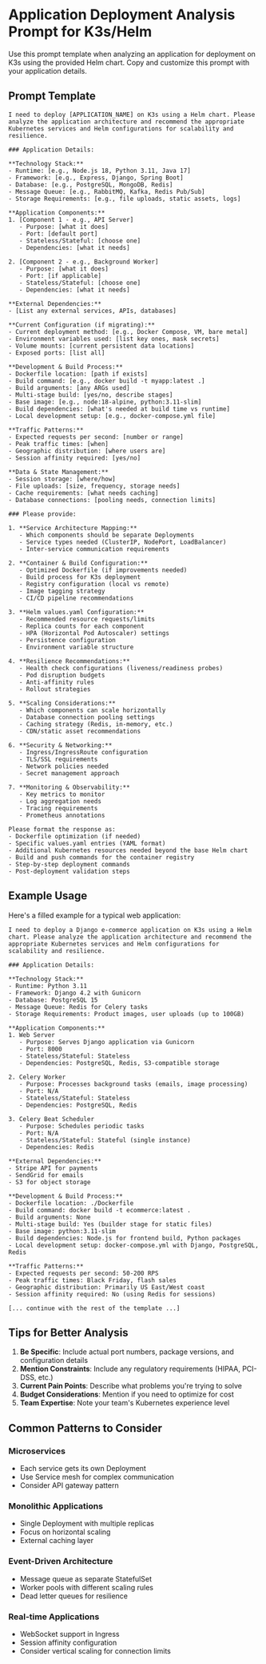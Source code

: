 # Application Deployment Analysis Prompt for K3s/Helm

Use this prompt template when analyzing an application for deployment on K3s using the provided Helm chart. Copy and customize this prompt with your application details.

## Prompt Template

```
I need to deploy [APPLICATION_NAME] on K3s using a Helm chart. Please analyze the application architecture and recommend the appropriate Kubernetes services and Helm configurations for scalability and resilience.

### Application Details:

**Technology Stack:**
- Runtime: [e.g., Node.js 18, Python 3.11, Java 17]
- Framework: [e.g., Express, Django, Spring Boot]
- Database: [e.g., PostgreSQL, MongoDB, Redis]
- Message Queue: [e.g., RabbitMQ, Kafka, Redis Pub/Sub]
- Storage Requirements: [e.g., file uploads, static assets, logs]

**Application Components:**
1. [Component 1 - e.g., API Server]
   - Purpose: [what it does]
   - Port: [default port]
   - Stateless/Stateful: [choose one]
   - Dependencies: [what it needs]

2. [Component 2 - e.g., Background Worker]
   - Purpose: [what it does]
   - Port: [if applicable]
   - Stateless/Stateful: [choose one]
   - Dependencies: [what it needs]

**External Dependencies:**
- [List any external services, APIs, databases]

**Current Configuration (if migrating):**
- Current deployment method: [e.g., Docker Compose, VM, bare metal]
- Environment variables used: [list key ones, mask secrets]
- Volume mounts: [current persistent data locations]
- Exposed ports: [list all]

**Development & Build Process:**
- Dockerfile location: [path if exists]
- Build command: [e.g., docker build -t myapp:latest .]
- Build arguments: [any ARGs used]
- Multi-stage build: [yes/no, describe stages]
- Base image: [e.g., node:18-alpine, python:3.11-slim]
- Build dependencies: [what's needed at build time vs runtime]
- Local development setup: [e.g., docker-compose.yml file]

**Traffic Patterns:**
- Expected requests per second: [number or range]
- Peak traffic times: [when]
- Geographic distribution: [where users are]
- Session affinity required: [yes/no]

**Data & State Management:**
- Session storage: [where/how]
- File uploads: [size, frequency, storage needs]
- Cache requirements: [what needs caching]
- Database connections: [pooling needs, connection limits]

### Please provide:

1. **Service Architecture Mapping:**
   - Which components should be separate Deployments
   - Service types needed (ClusterIP, NodePort, LoadBalancer)
   - Inter-service communication requirements

2. **Container & Build Configuration:**
   - Optimized Dockerfile (if improvements needed)
   - Build process for K3s deployment
   - Registry configuration (local vs remote)
   - Image tagging strategy
   - CI/CD pipeline recommendations

3. **Helm values.yaml Configuration:**
   - Recommended resource requests/limits
   - Replica counts for each component
   - HPA (Horizontal Pod Autoscaler) settings
   - Persistence configuration
   - Environment variable structure

4. **Resilience Recommendations:**
   - Health check configurations (liveness/readiness probes)
   - Pod disruption budgets
   - Anti-affinity rules
   - Rollout strategies

5. **Scaling Considerations:**
   - Which components can scale horizontally
   - Database connection pooling settings
   - Caching strategy (Redis, in-memory, etc.)
   - CDN/static asset recommendations

6. **Security & Networking:**
   - Ingress/IngressRoute configuration
   - TLS/SSL requirements
   - Network policies needed
   - Secret management approach

7. **Monitoring & Observability:**
   - Key metrics to monitor
   - Log aggregation needs
   - Tracing requirements
   - Prometheus annotations

Please format the response as:
- Dockerfile optimization (if needed)
- Specific values.yaml entries (YAML format)
- Additional Kubernetes resources needed beyond the base Helm chart
- Build and push commands for the container registry
- Step-by-step deployment commands
- Post-deployment validation steps
```

## Example Usage

Here's a filled example for a typical web application:

```
I need to deploy a Django e-commerce application on K3s using a Helm chart. Please analyze the application architecture and recommend the appropriate Kubernetes services and Helm configurations for scalability and resilience.

### Application Details:

**Technology Stack:**
- Runtime: Python 3.11
- Framework: Django 4.2 with Gunicorn
- Database: PostgreSQL 15
- Message Queue: Redis for Celery tasks
- Storage Requirements: Product images, user uploads (up to 100GB)

**Application Components:**
1. Web Server
   - Purpose: Serves Django application via Gunicorn
   - Port: 8000
   - Stateless/Stateful: Stateless
   - Dependencies: PostgreSQL, Redis, S3-compatible storage

2. Celery Worker
   - Purpose: Processes background tasks (emails, image processing)
   - Port: N/A
   - Stateless/Stateful: Stateless
   - Dependencies: PostgreSQL, Redis

3. Celery Beat Scheduler
   - Purpose: Schedules periodic tasks
   - Port: N/A
   - Stateless/Stateful: Stateful (single instance)
   - Dependencies: Redis

**External Dependencies:**
- Stripe API for payments
- SendGrid for emails
- S3 for object storage

**Development & Build Process:**
- Dockerfile location: ./Dockerfile
- Build command: docker build -t ecommerce:latest .
- Build arguments: None
- Multi-stage build: Yes (builder stage for static files)
- Base image: python:3.11-slim
- Build dependencies: Node.js for frontend build, Python packages
- Local development setup: docker-compose.yml with Django, PostgreSQL, Redis

**Traffic Patterns:**
- Expected requests per second: 50-200 RPS
- Peak traffic times: Black Friday, flash sales
- Geographic distribution: Primarily US East/West coast
- Session affinity required: No (using Redis for sessions)

[... continue with the rest of the template ...]
```

## Tips for Better Analysis

1. **Be Specific**: Include actual port numbers, package versions, and configuration details
2. **Mention Constraints**: Include any regulatory requirements (HIPAA, PCI-DSS, etc.)
3. **Current Pain Points**: Describe what problems you're trying to solve
4. **Budget Considerations**: Mention if you need to optimize for cost
5. **Team Expertise**: Note your team's Kubernetes experience level

## Common Patterns to Consider

### Microservices
- Each service gets its own Deployment
- Use Service mesh for complex communication
- Consider API gateway pattern

### Monolithic Applications
- Single Deployment with multiple replicas
- Focus on horizontal scaling
- External caching layer

### Event-Driven Architecture
- Message queue as separate StatefulSet
- Worker pools with different scaling rules
- Dead letter queues for resilience

### Real-time Applications
- WebSocket support in Ingress
- Session affinity configuration
- Consider vertical scaling for connection limits